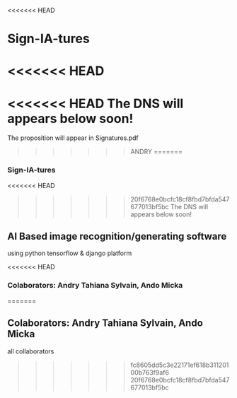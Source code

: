 <<<<<<< HEAD
# Sign-IA-tures
<<<<<<< HEAD
=======
<<<<<<< HEAD
The DNS will appears below soon!
=======

The proposition will appear in Signatures.pdf
>>>>>>> ANDRY
=======
### Sign-IA-tures
<<<<<<< HEAD
>>>>>>> 20f6768e0bcfc18cf8fbd7bfda547677013bf5bc
The DNS will appears below soon!

## AI Based image recognition/generating software
using python tensorflow & django platform

<<<<<<< HEAD
### Colaborators: Andry Tahiana Sylvain, Ando Micka

=======
## Colaborators: Andry Tahiana Sylvain, Ando Micka
all collaborators
>>>>>>> fc8605dd5c3e22171ef618b31120100b763f9af6
>>>>>>> 20f6768e0bcfc18cf8fbd7bfda547677013bf5bc
